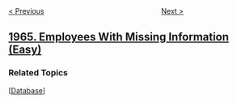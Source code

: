 <!--|This file generated by command(leetcode description); DO NOT EDIT.    |-->
<!--+----------------------------------------------------------------------+-->
<!--|@author    openset <openset.wang@gmail.com>                           |-->
<!--|@link      https://github.com/openset                                 |-->
<!--|@home      https://github.com/openset/leetcode                        |-->
<!--+----------------------------------------------------------------------+-->

[< Previous](../find-the-longest-valid-obstacle-course-at-each-position "Find the Longest Valid Obstacle Course at Each Position")
　　　　　　　　　　　　　　　　
[Next >](../binary-searchable-numbers-in-an-unsorted-array "Binary Searchable Numbers in an Unsorted Array")

## [1965. Employees With Missing Information (Easy)](https://leetcode.com/problems/employees-with-missing-information "")



### Related Topics
  [[Database](../../tag/database/README.md)]
